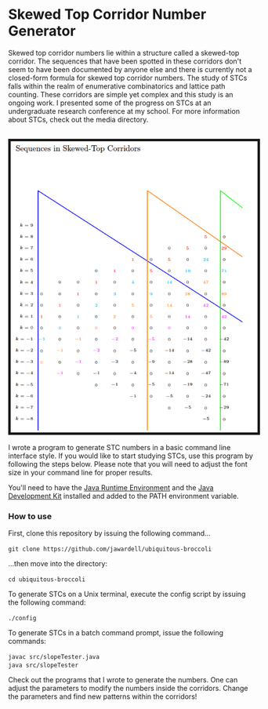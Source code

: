 # Skewed Top Corridor Number Generator

Skewed top corridor numbers lie within a 
structure called a skewed-top corridor. 
The sequences that have been spotted in these 
corridors don't seem to have been documented by anyone else and 
there is currently not a closed-form formula for 
skewed top corridor numbers. 
The study of STCs falls within the realm of 
enumerative combinatorics and lattice path counting. 
These corridors are simple yet complex and this study is 
an ongoing work. I presented some of the progress on 
STCs at an undergraduate research conference at my 
school. For more information about STCs, check out the 
media directory.

<br>
<img border="5" src="/media/latex/imgs/seq.png"/>
<br>

I wrote a program to generate STC numbers 
in a basic command line interface style. If you would 
like to start studying STCs, use this program by following 
the steps below. Please note that you will need to adjust the 
font size in your command line for proper results. 

You'll need to have the <a href="https://java.com/en/">Java Runtime Environment</a> and the 
<a href="http://www.oracle.com/technetwork/java/javase/downloads/jdk8-downloads-2133151.html">Java Development Kit</a> installed and added to the PATH environment variable. 

### How to use
First, clone this repository by issuing the following command...

`git clone https://github.com/jawardell/ubiquitous-broccoli`


...then move into the directory: 

`cd ubiquitous-broccoli`

To generate STCs on a Unix terminal, 
execute the config script by issuing the 
following command: 

`./config`

To generate STCs in a batch command prompt, 
issue the following commands: 

`javac src/slopeTester.java`<br>
`java src/slopeTester`


Check out the programs that I wrote to generate 
the numbers. One can adjust the parameters to 
modify the numbers inside the corridors. 
Change the parameters and find new patterns within 
the corridors!

